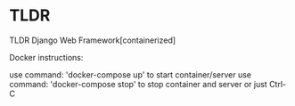 # TLDR
TLDR Django Web Framework[containerized]

Docker instructions:

use command: 'docker-compose up' to start container/server
use command: 'docker-compose stop' to stop container and server or just Ctrl-C
